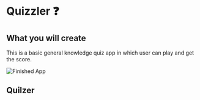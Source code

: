 # Quizzler ❓

## What you will create
This is a basic general knowledge quiz app in which user can play and get the score.

![Finished App](https://github.com/londonappbrewery/Images/blob/master/quizzler-demo.gif)

## Quilzer
